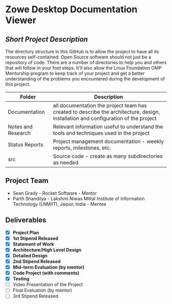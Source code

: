 # Zowe Desktop Documentation Viewer

## *Short Project Description*

The directory structure in this GitHub is to allow the project to have all its resources self-contained.
Open Source software should not just be a repository of code.  There are a number of directories to help you and others that will
follow in your foot steps.  It'll also allow the Linux Foundation OMP Mentorship program to keep track of your project and get
a better understanding of the problems you encountered during the development of this project.

| Folder | Description |
|---|---|
| Documentation |  all documentation the project team has created to describe the architecture, design, installation and configuration of the project |
| Notes and Research | Relevant information useful to understand the tools and techniques used in the project |
| Status Reports | Project management documentation - weekly reports, milestones, etc. |
| src | Source code - create as many subdirectories as needed |

## Project Team

- Sean Grady - Rocket Software - Mentor
- Parth Shandilya - Lakshmi Niwas Mittal Institute of Information Technology (LNMIIT), Jaipur, India - Mentee

## Deliverables

- [X] **Project Plan**
- [X] **1st Stipend Released**
- [X] **Statement of Work**
- [X] **Architecture/High Level Design**
- [X] **Detailed Design**
- [X] **2nd Stipend Released**
- [X] **Mid-term Evaluation (by mentor)**
- [X] **Code Project (with comments)**
- [X] **Testing**
- [ ] Video Presentation of the Project
- [ ] Final Evaluation (by mentor)
- [ ] 3rd Stipend Released
